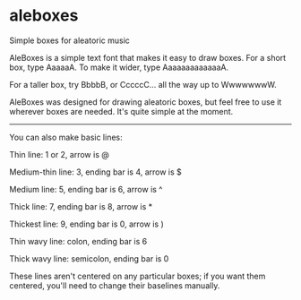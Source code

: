 # aleboxes
Simple boxes for aleatoric music

AleBoxes is a simple text font that makes it easy to draw boxes. For a short box, type AaaaaA. To make it wider, type AaaaaaaaaaaaaA.

For a taller box, try BbbbB, or CccccC... all the way up to WwwwwwwW.

AleBoxes was designed for drawing aleatoric boxes, but feel free to use it wherever boxes are needed. It's quite simple at the moment.

______________________________

You can also make basic lines:

 Thin line: 1 or 2, arrow is @
  
 Medium-thin line: 3, ending bar is 4, arrow is $
  
 Medium line: 5, ending bar is 6, arrow is ^
  
 Thick line: 7, ending bar is 8, arrow is *
  
 Thickest line: 9, ending bar is 0, arrow is )

 Thin wavy line: colon, ending bar is 6
  
 Thick wavy line: semicolon, ending bar is 0

These lines aren't centered on any particular boxes; if you want them centered, you'll need to change their baselines manually.
